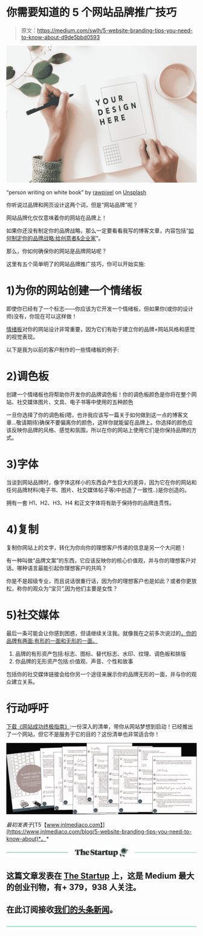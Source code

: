 # 你需要知道的 5 个网站品牌推广技巧

> 原文：<https://medium.com/swlh/5-website-branding-tips-you-need-to-know-about-d9de5bbd0593>

![](img/31e011198bc1ad2ffa6caf2b8b4ada23.png)

“person writing on white book” by [rawpixel](https://unsplash.com/@rawpixel?utm_source=medium&utm_medium=referral) on [Unsplash](https://unsplash.com?utm_source=medium&utm_medium=referral)

你听说过品牌和网页设计这两个词，但是“网站品牌”呢？

网站品牌化仅仅意味着你的网站在品牌上！

如果你还没有制定你的品牌战略，那么一定要看看我写的博客文章，内容包括“[如何制定你的品牌战略:给创意者&企业家](https://www.jnlmediaco.com/blog/how-to-develop-your-brand-strategy-for-creatives-entrepreneurs)”。

那么，你如何确保你的网站是品牌网站呢？

这里有五个简单明了的网站品牌推广技巧，你可以开始实施:

# 1)为你的网站创建一个情绪板

即使你已经有了一个标志——你应该为它开发一个情绪板，但如果你(或你的设计师)没有，你现在可以这样做！

[情绪板](https://www.jnlmediaco.com/blog/squarespace-website-design-branding-launch-for-allison-barlow-makeup-artist?rq=allison)对你的网站设计非常重要，因为它们有助于建立你的品牌+网站风格和感觉的视觉表现。

以下是我为以前的客户制作的一些情绪板的例子:

# 2)调色板

创建一个情绪板也将帮助你开发你的品牌调色板！你的调色板颜色是你将在整个网站、社交媒体图片、文具、电子书等中使用的五种颜色

一旦你选择了你的调色板(嗯，也许我应该写一篇关于如何做到这一点的博客文章…敬请期待)确保不要偏离你的颜色，这样你就能留在品牌上。你选择的颜色应该反映你品牌的风格、感觉和氛围，所以在你的网站上使用它们是你保持品牌的方式。

# 3)字体

当谈到网站品牌时，像字体这样小的东西会产生巨大的差异，因为它在你的网站和任何品牌材料(电子书、图片、社交媒体帖子等)中创造了一致性..)是你创造的。

拥有一套 H1、H2、H3、H4 和正文字体将有助于保持你的品牌连贯性。

# 4)复制

复制你网站上的文字，转化为你向你的理想客户传递的信息是另一个大问题！

有一种叫做“品牌文案”的东西，它应该反映你的核心价值观，并与你的理想客户对话。哪种语言最能引起你理想客户的共鸣？

你是不是超级专业，而且说话很重行话，因为你的理想客户也是如此？或者你更放松，称你的观众为“宝贝”,因为他们主要是女性？

# 5)社交媒体

最后一条可能会让你感到困惑，但请继续关注我。就像我在之前多次说过的[，你的品牌有两面:有形的一面和无形的一面。](https://www.jnlmediaco.com/blog/branding-101-for-creative-entrepreneurs)

1.  品牌的有形资产包括:标志、图标、替代标志、水印、纹理、调色板和排版
2.  你品牌的无形资产包括:价值观、声音、个性和故事

包括你的社交媒体链接会给你另一个途径来展示你的品牌无形的一面，并与你的观众建立关系。

# 行动呼吁

[下载《网站成功终极指南》](https://www.jnlmediaco.com/checklistdownload):一份深入的清单，带你从网站梦想到启动！已经推出了一个网站，但它不是服务于它的目的？这份清单也非常适合你！

![](img/6493fa6a5878fe068d959a46477f22d1.png)

*最初发表于*[T5【www.jnlmediaco.com】](https://www.jnlmediaco.com/blog/5-website-branding-tips-you-need-to-know-about)*。*

[![](img/308a8d84fb9b2fab43d66c117fcc4bb4.png)](https://medium.com/swlh)

## 这篇文章发表在 [The Startup](https://medium.com/swlh) 上，这是 Medium 最大的创业刊物，有+ 379，938 人关注。

## 在此订阅接收[我们的头条新闻](http://growthsupply.com/the-startup-newsletter/)。

[![](img/b0164736ea17a63403e660de5dedf91a.png)](https://medium.com/swlh)